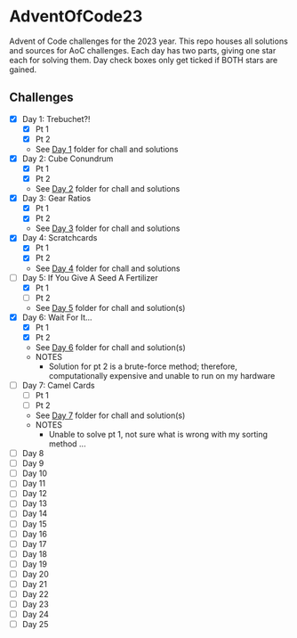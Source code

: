 # AdventOfCode23
Advent of Code challenges for the 2023 year.
This repo houses all solutions and sources for AoC challenges. 
Each day has two parts, giving one star each for solving them. 
Day check boxes only get ticked if BOTH stars are gained.

## Challenges
- [x] Day 1: Trebuchet?!
  - [x] Pt 1
  - [x] Pt 2
  - See [Day 1](https://github.com/chababster/AdventOfCode23/tree/main/day1) folder for chall and solutions
- [x] Day 2: Cube Conundrum
  - [x] Pt 1
  - [x] Pt 2
  - See [Day 2](https://github.com/chababster/AdventOfCode23/tree/main/day2) folder for chall and solutions
- [x] Day 3: Gear Ratios
  - [x] Pt 1
  - [x] Pt 2
  - See [Day 3](https://github.com/chababster/AdventOfCode23/tree/main/day3) folder for chall and solutions
- [x] Day 4: Scratchcards
  - [x] Pt 1
  - [x] Pt 2
  - See [Day 4](https://github.com/chababster/AdventOfCode23/tree/main/day4) folder for chall and solutions
- [ ] Day 5: If You Give A Seed A Fertilizer
  - [x] Pt 1
  - [ ] Pt 2
  - See [Day 5](https://github.com/chababster/AdventOfCode23/tree/main/day5) folder for chall and solution(s)
- [x] Day 6: Wait For It...
  - [x] Pt 1
  - [x] Pt 2
  - See [Day 6](https://github.com/chababster/AdventOfCode23/tree/main/day6) folder for chall and solution(s)
  - NOTES
    - Solution for pt 2 is a brute-force method; therefore, computationally expensive and unable to run on my hardware
- [ ] Day 7: Camel Cards
  - [ ] Pt 1
  - [ ] Pt 2
  - See [Day 7](https://github.com/chababster/AdventOfCode23/tree/main/day7) folder for chall and solution(s)
  - NOTES
    - Unable to solve pt 1, not sure what is wrong with my sorting method ... 
- [ ] Day 8
- [ ] Day 9
- [ ] Day 10
- [ ] Day 11
- [ ] Day 12
- [ ] Day 13
- [ ] Day 14
- [ ] Day 15
- [ ] Day 16
- [ ] Day 17
- [ ] Day 18
- [ ] Day 19
- [ ] Day 20
- [ ] Day 21
- [ ] Day 22
- [ ] Day 23
- [ ] Day 24
- [ ] Day 25
